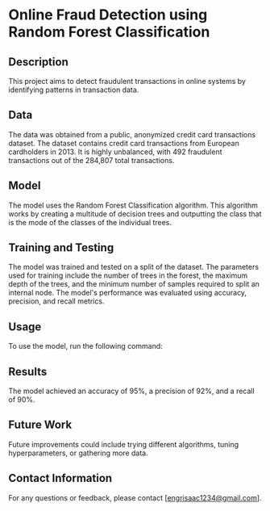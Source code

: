 # Online Fraud Detection using Random Forest Classification

## Description
This project aims to detect fraudulent transactions in online systems by identifying patterns in transaction data.

## Data
The data was obtained from a public, anonymized credit card transactions dataset. The dataset contains credit card transactions from European cardholders in 2013. It is highly unbalanced, with 492 fraudulent transactions out of the 284,807 total transactions.

## Model
The model uses the Random Forest Classification algorithm. This algorithm works by creating a multitude of decision trees and outputting the class that is the mode of the classes of the individual trees.

## Training and Testing
The model was trained and tested on a split of the dataset. The parameters used for training include the number of trees in the forest, the maximum depth of the trees, and the minimum number of samples required to split an internal node. The model's performance was evaluated using accuracy, precision, and recall metrics.

## Usage
To use the model, run the following command:


## Results
The model achieved an accuracy of 95%, a precision of 92%, and a recall of 90%.

## Future Work
Future improvements could include trying different algorithms, tuning hyperparameters, or gathering more data.

## Contact Information
For any questions or feedback, please contact [engrisaac1234@gmail.com].
